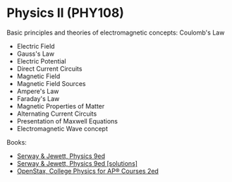 # Physics II (PHY108)

Basic principles and theories of electromagnetic concepts: Coulomb's Law
- Electric Field
- Gauss's Law
- Electric Potential
- Direct Current Circuits
- Magnetic Field
- Magnetic Field Sources
- Ampere's Law
- Faraday's Law
- Magnetic Properties of Matter
- Alternating Current Circuits
- Presentation of Maxwell Equations
- Electromagnetic Wave concept

Books:
- [Serway & Jewett, Physics 9ed](https://annas-archive.org/md5/076b2e7e2084a32914bcb8ca29d04f4d)
- [Serway & Jewett, Physics 9ed [solutions]](https://annas-archive.org/md5/1d4b6c369e3117829a70fcfec481bbe4)
- [OpenStax, College Physics for AP® Courses 2ed](https://openstax.org/details/books/college-physics-ap-courses-2e)
